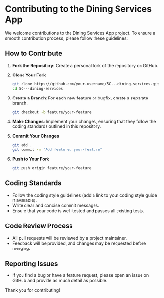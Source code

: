 # Contributing to the Dining Services App

We welcome contributions to the Dining Services App project. To ensure a smooth contribution process, please follow these guidelines:

## How to Contribute

1. **Fork the Repository**: Create a personal fork of the repository on GitHub.

2. **Clone Your Fork**
   ```bash
   git clone https://github.com/your-username/5C---dining-services.git
   cd 5C---dining-services

3. **Create a Branch**: For each new feature or bugfix, create a separate branch.
    ```bash
    git checkout -b feature/your-feature

4. **Make Changes**: Implement your changes, ensuring that they follow the coding standards outlined in this repository.

5. **Commit Your Changes**
    ```bash
    git add .
    git commit -m "Add feature: your-feature"

6. **Push to Your Fork**
    ```bash
    git push origin feature/your-feature

## Coding Standards
- Follow the coding style guidelines (add a link to your coding style guide if available).
- Write clear and concise commit messages.
- Ensure that your code is well-tested and passes all existing tests.

## Code Review Process
- All pull requests will be reviewed by a project maintainer.
- Feedback will be provided, and changes may be requested before merging.

## Reporting Issues
- If you find a bug or have a feature request, please open an issue on GitHub and provide as much detail as possible.

Thank you for contributing!